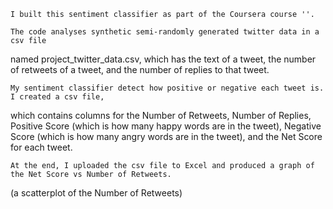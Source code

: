    I built this sentiment classifier as part of the Coursera course ''.

    The code analyses synthetic semi-randomly generated twitter data in a csv file
named project_twitter_data.csv, which has the text of a tweet, the number of retweets of a tweet,
and the number of replies to that tweet. 

    My sentiment classifier detect how positive or negative each tweet is. I created a csv file,
which contains columns for the Number of Retweets, Number of Replies, Positive Score
(which is how many happy words are in the tweet), Negative Score (which is how many angry words are in the tweet),
and the Net Score for each tweet.

    At the end, I uploaded the csv file to Excel and produced a graph of the Net Score vs Number of Retweets.
(a scatterplot of the Number of Retweets)